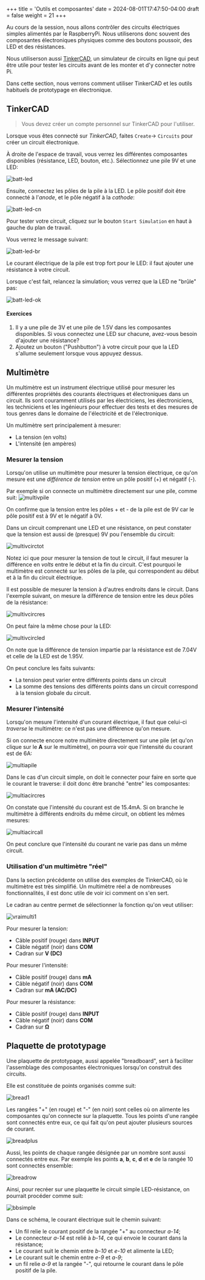 +++
title = 'Outils et composantes'
date = 2024-08-01T17:47:50-04:00
draft = false
weight = 21
+++

Au cours de la session, nous allons contrôler des circuits électriques simples alimentés par le RaspberryPi. Nous utiliserons donc souvent des composantes électroniques physiques comme des boutons poussoir, des LED et des résistances.

Nous utiliserson aussi [TinkerCAD](https://www.tinkercad.com/), un simulateur de circuits en ligne qui peut être utile pour tester les circuits avant de les monter et d'y connecter notre Pi.

Dans cette section, nous verrons comment utiliser TinkerCAD et les outils habituels de prototypage en électronique.

## TinkerCAD
> Vous devez créer un compte personnel sur TinkerCAD pour l'utiliser.

Lorsque vous êtes connecté sur _TinkerCAD_, faites `Create`-> `Circuits` pour créer un circuit électronique.

À droite de l'espace de travail, vous verrez les différentes composantes disponibles (résistance, LED, bouton, etc.). Sélectionnez une pile 9V et une LED:

![batt-led](/420-314/images/batt-led.png?width=400px)

Ensuite, connectez les pôles de la pile à la LED. Le pôle positif doit être connecté à l'_anode_, et le pôle négatif à la _cathode_:

![batt-led-cn](/420-314/images/batt-led-cn.png?width=400px)

Pour tester votre circuit, cliquez sur le bouton `Start Simulation` en haut à gauche du plan de travail.

Vous verrez le message suivant:

![batt-led-br](/420-314/images/batt-led-br.png?width=400px)

Le courant électrique de la pile est trop fort pour le LED: il faut ajouter une résistance à votre circuit.

Lorsque c'est fait, relancez la simulation; vous verrez que la LED ne "brûle" pas:

![batt-led-ok](/420-314/images/batt-led-ok.png?width=400px)

#### Exercices
1. Il y a une pile de 3V et une pile de 1.5V dans les composantes disponibles. Si vous connectez une LED sur chacune, avez-vous besoin d'ajouter une résistance?
2. Ajoutez un bouton ("Pushbutton") à votre circuit pour que la LED s'allume seulement lorsque vous appuyez dessus.


## Multimètre
Un multimètre est un instrument électrique utilisé pour mesurer les différentes propriétés des courants électriques et électroniques dans un circuit. Ils sont couramment utilisés par les électriciens, les électroniciens, les techniciens et les ingénieurs pour effectuer des tests et des mesures de tous genres dans le domaine de l'électricité et de l'électronique.

Un multimètre sert principalement à mesurer:
+ La tension (en volts)
+ L'intensité (en ampères)

### Mesurer la tension
Lorsqu'on utilise un multimètre pour mesurer la tension électrique, ce qu'on mesure est une *différence de tension* entre un pôle positif (+) et négatif (-).

Par exemple si on connecte un multimètre directement sur une pile, comme suit:
![multivpile](/420-314/images/multivpile.png?width=400px)

On confirme que la tension entre les pôles + et - de la pile est de 9V car le pôle positif est à 9V et le négatif à 0V.

Dans un circuit comprenant une LED et une résistance, on peut constater que la tension est aussi de (presque) 9V pou l'ensemble du circuit:

![multivcirctot](/420-314/images/multivcirctot.png?width=400px)

Notez ici que pour mesurer la tension de tout le circuit, il faut mesurer la différence en _volts_ entre le début et la fin du circuit. C'est pourquoi le multimètre est connecté sur les pôles de la pile, qui correspondent au début et à la fin du circuit électrique.

Il est possible de mesurer la tension à d'autres endroits dans le circuit. Dans l'exemple suivant, on mesure la différence de tension entre les deux pôles de la résistance:

![multivcircres](/420-314/images/multivcircres.png?width=400px)

On peut faire la même chose pour la LED:

![multivcircled](/420-314/images/multivcircled.png?width=400px)

On note que la différence de tension impartie par la résistance est de 7.04V et celle de la LED est de 1.95V. 

On peut conclure les faits suivants:
+ La tension peut varier entre différents points dans un circuit
+ La somme des tensions des différents points dans un circuit correspond à la tension globale du circuit.


### Mesurer l'intensité
Lorsqu'on mesure l'intensité d'un courant électrique, il faut que celui-ci *traverse* le multimètre: ce n'est pas une différence qu'on mesure.

Si on connecte encore notre multimètre directement sur une pile (et qu'on clique sur le **A** sur le multimètre), on pourra voir que l'intensité du courant est de 6A:

![multiapile](/420-314/images/multiapile.png?width=400px)

Dans le cas d'un circuit simple, on doit le connecter pour faire en sorte que le courant le traverse: il doit donc être branché "entre" les composantes:

![multiacircres](/420-314/images/multiacircres.png?width=400px)

On constate que l'intensité du courant est de 15.4mA. Si on branche le multimètre à différents endroits du même circuit, on obtient les mêmes mesures:

![multiacircall](/420-314/images/multiacircall.png?width=400px)

On peut conclure que l'intensité du courant ne varie pas dans un même circuit.

### Utilisation d'un multimètre "réel"
Dans la section précédente on utilise des exemples de TinkerCAD, où le multimètre est très simplifié. Un multimètre réel a de nombreuses fonctionnalités, il est donc utile de voir ici comment on s'en sert.

Le cadran au centre permet de sélectionner la fonction qu'on veut utiliser:

![vraimulti1](/420-314/images/vraimulti1.png?width=400px)

Pour mesurer la tension:
+ Câble positif (rouge) dans **INPUT** 
+ Câble négatif (noir) dans **COM**
+ Cadran sur **V (DC)**

Pour mesurer l'intensité:
+ Câble positif (rouge) dans **mA** 
+ Câble négatif (noir) dans **COM**
+ Cadran sur **mA (AC/DC)**

Pour mesurer la résistance:
+ Câble positif (rouge) dans **INPUT** 
+ Câble négatif (noir) dans **COM**
+ Cadran sur **Ω**
  
## Plaquette de prototypage
Une plaquette de prototypage, aussi appelée "breadboard", sert à faciliter l'assemblage des composantes électroniques lorsqu'on construit des circuits.

Elle est constituée de points organisés comme suit:

![bread1](/420-314/images/bread1.png?width=400px)

Les rangées "+" (en rouge) et "-" (en noir) sont celles où on alimente les composantes qu'on connecte sur la plaquette. Tous les points d'une rangée sont connectés entre eux, ce qui fait qu'on peut ajouter plusieurs sources de courant.

![breadplus](/420-314/images/breadplus.png?width=400px)

Aussi, les points de chaque rangée désignée par un nombre sont aussi connectés entre eux. Par exemple les points **a**, **b**, **c**, **d** et **e** de la rangée 10 sont connectés ensemble:

![breadrow](/420-314/images/breadrow.png?width=400px)

Ainsi, pour recréer sur une plaquette le circuit simple LED-résistance, on pourrait procéder comme suit:

![bbsimple](/420-314/images/bbsimple.png?width=400px)

Dans ce schéma, le courant électrique suit le chemin suivant:
+ Un fil relie le courant positif de la rangée "+" au connecteur *a-14*;
+ Le connecteur *a-14* est relié à *b-14*, ce qui envoie le courant dans la résistance;
+ Le courant suit le chemin entre *b-10* et *e-10* et alimente la LED;
+ Le courant suit le chemin entre *e-9* et *a-9*;
+ un fil relie *a-9* et la rangée "-", qui retourne le courant dans le pôle positif de la pile.




